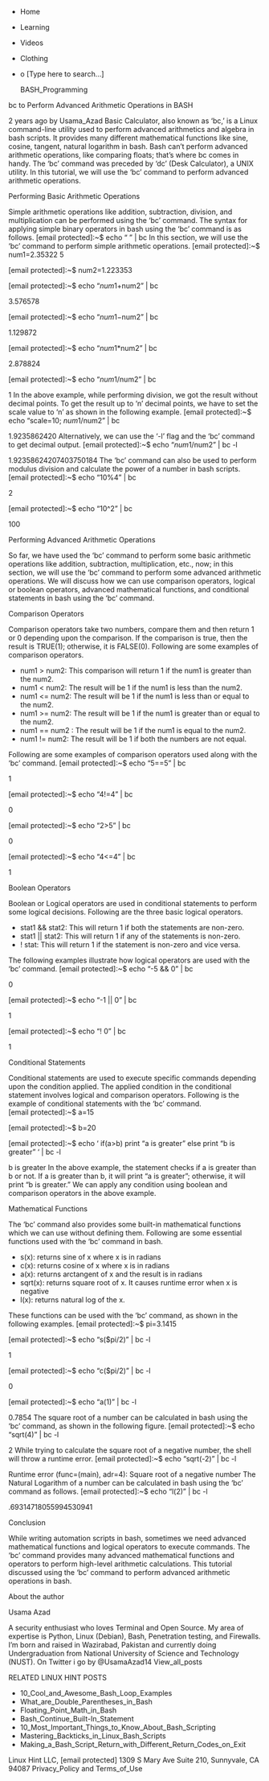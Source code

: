 





















































* Home
* Learning
* Videos
* Clothing
*
  o [Type here to search...]


   BASH_Programming


bc to Perform Advanced Arithmetic Operations in BASH

2 years ago
by Usama_Azad
Basic Calculator, also known as ‘bc,’ is a Linux command-line utility used to
perform advanced arithmetics and algebra in bash scripts. It provides many
different mathematical functions like sine, cosine, tangent, natural logarithm
in bash. Bash can’t perform advanced arithmetic operations, like comparing
floats; that’s where bc comes in handy. The ‘bc’ command was preceded by ‘dc’
(Desk Calculator), a UNIX utility. In this tutorial, we will use the ‘bc’
command to perform advanced arithmetic operations.

Performing Basic Arithmetic Operations

Simple arithmetic operations like addition, subtraction, division, and
multiplication can be performed using the ‘bc’ command. The syntax for applying
simple binary operators in bash using the ‘bc’ command is as follows.
[email protected]:~$ echo “<num1> <operator> <num2>” | bc
In this section, we will use the ‘bc’ command to perform simple arithmetic
operations.
[email protected]:~$ num1=2.35322 5

[email protected]:~$ num2=1.223353

[email protected]:~$ echo “$num1+$num2” | bc

3.576578

[email protected]:~$ echo “$num1-$num2” | bc

1.129872

[email protected]:~$ echo “$num1*$num2” | bc

2.878824

[email protected]:~$ echo “$num1/$num2” | bc

1
In the above example, while performing division, we got the result without
decimal points. To get the result up to ‘n’ decimal points, we have to set the
scale value to ‘n’ as shown in the following example.
[email protected]:~$ echo “scale=10; $num1/$num2” | bc

1.9235862420
Alternatively, we can use the ‘-l’ flag and the ‘bc’ command to get decimal
output.
[email protected]:~$ echo “$num1/$num2” | bc -l

1.92358624207403750184
The ‘bc’ command can also be used to perform modulus division and calculate the
power of a number in bash scripts.
[email protected]:~$ echo “10%4” | bc

2

[email protected]:~$ echo “10^2” | bc

100

Performing Advanced Arithmetic Operations

So far, we have used the ‘bc’ command to perform some basic arithmetic
operations like addition, subtraction, multiplication, etc., now; in this
section, we will use the ‘bc’ command to perform some advanced arithmetic
operations. We will discuss how we can use comparison operators, logical or
boolean operators, advanced mathematical functions, and conditional statements
in bash using the ‘bc’ command.

Comparison Operators

Comparison operators take two numbers, compare them and then return 1 or 0
depending upon the comparison. If the comparison is true, then the result is
TRUE(1); otherwise, it is FALSE(0). Following are some examples of comparison
operators.

* num1 > num2: This comparison will return 1 if the num1 is greater than the
  num2.
* num1 < num2: The result will be 1 if the num1 is less than the num2.
* num1 <= num2: The result will be 1 if the num1 is less than or equal to the
  num2.
* num1 >= num2: The result will be 1 if the num1 is greater than or equal to
  the num2.
* num1 == num2 : The result will be 1 if the num1 is equal to the num2.
* num1 != num2: The result will be 1 if both the numbers are not equal.

Following are some examples of comparison operators used along with the ‘bc’
command.
[email protected]:~$ echo “5==5” | bc

1

[email protected]:~$ echo “4!=4” | bc

0

[email protected]:~$ echo “2>5” | bc

0

[email protected]:~$ echo “4<=4” | bc

1

Boolean Operators

Boolean or Logical operators are used in conditional statements to perform some
logical decisions. Following are the three basic logical operators.

* stat1 && stat2: This will return 1 if both the statements are non-zero.
* stat1 || stat2: This will return 1 if any of the statements is non-zero.
* ! stat: This will return 1 if the statement is non-zero and vice versa.

The following examples illustrate how logical operators are used with the ‘bc’
command.
[email protected]:~$ echo “-5 && 0” | bc

0

[email protected]:~$ echo “-1 || 0” | bc

1

[email protected]:~$ echo “! 0” | bc

1

Conditional Statements

Conditional statements are used to execute specific commands depending upon the
condition applied. The applied condition in the conditional statement involves
logical and comparison operators. Following is the example of conditional
statements with the ‘bc’ command.
[email protected]:~$ a=15

[email protected]:~$ b=20

[email protected]:~$ echo ‘ if(a>b) print “a is greater” else print “b is
greater” ‘ | bc -l

b is greater
In the above example, the statement checks if a is greater than b or not. If a
is greater than b, it will print “a is greater”; otherwise, it will print “b is
greater.” We can apply any condition using boolean and comparison operators in
the above example.

Mathematical Functions

The ‘bc’ command also provides some built-in mathematical functions which we
can use without defining them. Following are some essential functions used with
the ‘bc’ command in bash.

* s(x): returns sine of x where x is in radians
* c(x): returns cosine of x where x is in radians
* a(x): returns arctangent of x and the result is in radians
* sqrt(x): returns square root of x. It causes runtime error when x is negative
* l(x): returns natural log of the x.

These functions can be used with the ‘bc’ command, as shown in the following
examples.
[email protected]:~$ pi=3.1415

[email protected]:~$ echo “s($pi/2)” | bc -l

1

[email protected]:~$ echo “c($pi/2)” | bc -l

0

[email protected]:~$ echo “a(1)” | bc -l

0.7854
The square root of a number can be calculated in bash using the ‘bc’ command,
as shown in the following figure.
[email protected]:~$ echo “sqrt(4)” | bc -l

2
While trying to calculate the square root of a negative number, the shell will
throw a runtime error.
[email protected]:~$ echo “sqrt(-2)” | bc -l

Runtime error (func=(main), adr=4): Square root of a negative number
The Natural Logarithm of a number can be calculated in bash using the ‘bc’
command as follows.
[email protected]:~$ echo “l(2)” | bc -l

.69314718055994530941

Conclusion

While writing automation scripts in bash, sometimes we need advanced
mathematical functions and logical operators to execute commands. The ‘bc’
command provides many advanced mathematical functions and operators to perform
high-level arithmetic calculations. This tutorial discussed using the ‘bc’
command to perform advanced arithmetic operations in bash.


About the author


Usama Azad

A security enthusiast who loves Terminal and Open Source. My area of expertise
is Python, Linux (Debian), Bash, Penetration testing, and Firewalls. I’m born
and raised in Wazirabad, Pakistan and currently doing Undergraduation from
National University of Science and Technology (NUST). On Twitter i go by
@UsamaAzad14
View_all_posts

RELATED LINUX HINT POSTS


* 10_Cool_and_Awesome_Bash_Loop_Examples
* What_are_Double_Parentheses_in_Bash
* Floating_Point_Math_in_Bash
* Bash_Continue_Built-In_Statement
* 10_Most_Important_Things_to_Know_About_Bash_Scripting
* Mastering_Backticks_in_Linux_Bash_Scripts
* Making_a_Bash_Script_Return_with_Different_Return_Codes_on_Exit

Linux Hint LLC, [email protected]
1309 S Mary Ave Suite 210, Sunnyvale, CA 94087
 Privacy_Policy and Terms_of_Use
